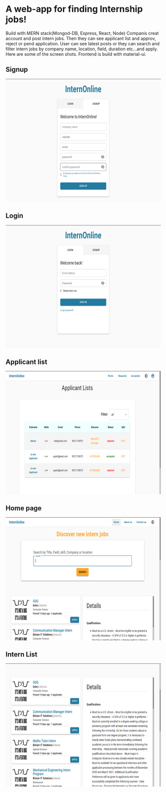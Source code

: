# A web-app for finding Internship jobs!
Build with MERN stack(Mongod-DB, Express, React, Node)
Companis creat account and post intern jobs. Then they can see applicant list and approv, reject or pend application.
User can see latest posts or they can search and filter intern jobs by company name, location, field, duration etc...and apply.
Here are some of the screen shots.
Frontend is build with material-ui.

## Signup
<img src="screenshots/InternOnineSignUp.png"  height='400'>

## Login
<img src="screenshots/InternOnlineLogin.png"  height='400'>

## Applicant list
<img src="screenshots/InternOnlineList.png"  height='400'>

## Home page
<img src="screenshots/InternOnlineHomePage.png" height='400'>

## Intern List
<img src="screenshots/InternOnlineBottom.png"  height='400'>
